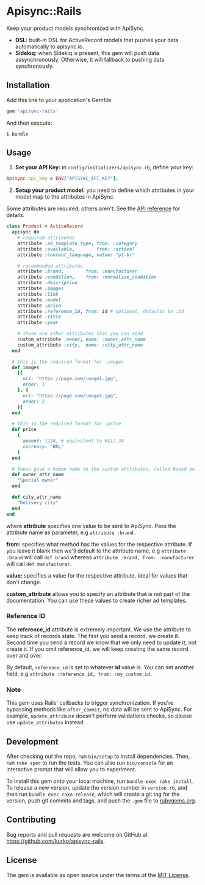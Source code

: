 # Apisync::Rails

Keep your product models synchronized with ApiSync.

* **DSL:** built-in DSL for ActiveRecord models that pushes your data
automatically to apisync.io.
* **Sidekiq:** when Sidekiq is present, this gem will push data assynchronously.
Otherwise, it will fallback to pushing data synchronously.

## Installation

Add this line to your application's Gemfile:

```ruby
gem 'apisync-rails'
```

And then execute:

    $ bundle

## Usage

1. **Set your API Key:** in `config/initializers/apisync.rb`, define your
key:

```ruby
Apisync.api_key = ENV["APISYNC_API_KEY"];
```

2. **Setup your product model:** you need to define which attributes in your
model map to the attributes in ApiSync.

Some attributes are required, others aren't. See
the [API reference](https://docs.apisync.io/api/) for details.

```ruby
class Product < ActiveRecord
  apisync do
    # required attributes
    attribute :ad_template_type, from: :category
    attribute :available,        from: :active?
    attribute :content_language, value: "pt-br"

    # recommended attributes
    attribute :brand,        from: :manufacturer
    attribute :condition,    from: :normalize_condition
    attribute :description
    attribute :images
    attribute :link
    attribute :model
    attribute :price
    attribute :reference_id, from: id # optional, defaults to :id
    attribute :title
    attribute :year

    # these are other attributes that you can send
    custom_attribute :owner, name: :owner_attr_name
    custom_attribute :city,  name: :city_attr_name
  end

  # this is the required format for :images
  def images
    [{
      uri: "https://page.com/image1.jpg",
      order: 1
    }, {
      uri: "https://page.com/image2.jpg",
      order: 2
    }]
  end

  # this is the required format for :price
  def price
    {
      amount: 1234, # equivalent to R$12,34
      currency: "BRL"
    }
  end

  # these give a human name to the custom attributes, called based on :name
  def owner_attr_name
    "Special owner"
  end

  def city_attr_name
    "Delivery city"
  end
end
```

where **attribute** specifies one value to be sent to ApiSync. Pass the
attribute name as parameter, e.g `attribute :brand`.

**from:** specifies what method has the values for the
respective attribute. If you leave it blank then we'll default to the attribute
name, e.g `attribute :brand` will call `def brand` whereas `attribute :brand, from:
:manufacturer` will call `def manufacturer`.

**value:** specifies a value for the respective attribute. Ideal for values that
don't change.

**custom_attribute** allows you to specify an attribute that is not part
of the documentation. You can use these values to create richer ad templates.

### Reference ID

The **reference_id** attribute is extremely important. We use the attribute to
keep track of records state. The first you send a record, we create it.
Second time you send a record we know that we only need to update it, not
create it. If you omit reference_id, we will keep creating the same record
over and over.

By default, `reference_id` is set to whatever **id** value is. You can set
another field, e.g `attribute :reference_id, from: :my_custom_id`.

### Note

This gem uses Rails' callbacks to trigger synchronization.
If you're bypassing methods like `after_commit`,
no data will be sent to ApiSync. For example, `update_attribute` doesn't
perform validations checks, so please use `update_attributes` instead.

## Development

After checking out the repo, run `bin/setup` to install dependencies. Then, run `rake spec` to run the tests. You can also run `bin/console` for an interactive prompt that will allow you to experiment.

To install this gem onto your local machine, run `bundle exec rake install`. To release a new version, update the version number in `version.rb`, and then run `bundle exec rake release`, which will create a git tag for the version, push git commits and tags, and push the `.gem` file to [rubygems.org](https://rubygems.org).

## Contributing

Bug reports and pull requests are welcome on GitHub at https://github.com/kurko/apisync-rails.

## License

The gem is available as open source under the terms of the [MIT License](http://opensource.org/licenses/MIT).
